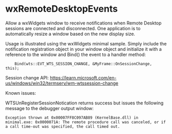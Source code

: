 # wxRemoteDesktopEvents

Allow a wxWidgets window to receive notifications when Remote Desktop
sessions are connected and disconnected. One application is to
automatically resize a window based on the new display size.

Usage is illustrated using the wxWidgets minimal sample. Simply
include the notification registration object in your window object and
initialize it with a reference to the window and Bind() the event to a
handler method:
```
    Bind(wts::EVT_WTS_SESSION_CHANGE, &MyFrame::OnSessionChange, this);
```

Session change API: https://learn.microsoft.com/en-us/windows/win32/termserv/wm-wtssession-change

Known issues:

WTSUnRegisterSessionNotication returns success but issues the following message to the debugger output window:
```
Exception thrown at 0x00007FF8C097AB89 (KernelBase.dll) in minimal.exe: 0x0000071A: The remote procedure call was canceled, or if a call time-out was specified, the call timed out.
```

